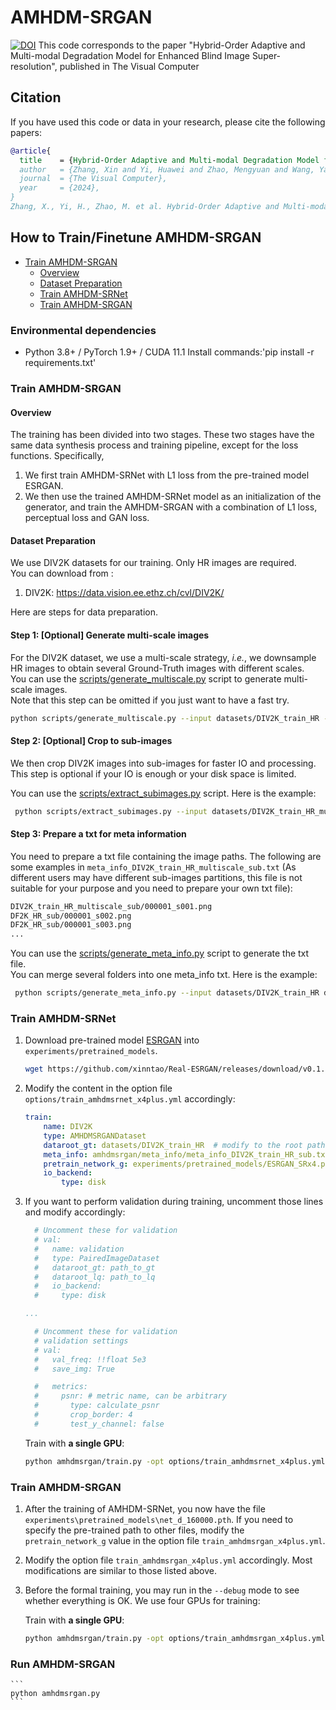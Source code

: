 # AMHDM-SRGAN

[![DOI](https://zenodo.org/badge/934706872.svg)](https://doi.org/10.5281/zenodo.14908776)
This code corresponds to the paper "Hybrid-Order Adaptive and Multi-modal Degradation Model for Enhanced Blind Image Super-resolution", published in The Visual Computer
## Citation
If you have used this code or data in your research, please cite the following papers:
```bibtex
@article{
  title    = {Hybrid-Order Adaptive and Multi-modal Degradation Model for Enhanced Blind Image Super-resolution},  
  author   = {Zhang, Xin and Yi, Huawei and Zhao, Mengyuan and Wang, Yajun and Lan, Jie},
  journal  = {The Visual Computer},
  year     = {2024},
}
Zhang, X., Yi, H., Zhao, M. et al. Hybrid-Order Adaptive and Multi-modal Degradation Model for Enhanced Blind Image Super-resolution. Vis Comput(2024).
```

## How to Train/Finetune AMHDM-SRGAN

- [Train AMHDM-SRGAN](#train-amhdm-srgan)
  - [Overview](#overview)
  - [Dataset Preparation](#dataset-preparation)
  - [Train AMHDM-SRNet](#Train-AMHDM-SRNet)
  - [Train AMHDM-SRGAN](#Train-AMHDM-SRGAN)


### Environmental dependencies
- Python 3.8+ / PyTorch 1.9+ / CUDA 11.1
 Install commands:'pip install -r requirements.txt'

### Train AMHDM-SRGAN

#### Overview

The training has been divided into two stages. These two stages have the same data synthesis process and training pipeline, except for the loss functions. Specifically,

1. We first train AMHDM-SRNet with L1 loss from the pre-trained model ESRGAN.
1. We then use the trained AMHDM-SRNet model as an initialization of the generator, and train the AMHDM-SRGAN with a combination of L1 loss, perceptual loss and GAN loss.

#### Dataset Preparation

We use DIV2K  datasets for our training. Only HR images are required. <br>
You can download from :

1. DIV2K: https://data.vision.ee.ethz.ch/cvl/DIV2K/


Here are steps for data preparation.

#### Step 1: [Optional] Generate multi-scale images

For the DIV2K dataset, we use a multi-scale strategy, *i.e.*, we downsample HR images to obtain several Ground-Truth images with different scales. <br>
You can use the [scripts/generate_multiscale.py](scripts/generate_multiscale_DF2K.py) script to generate multi-scale images. <br>
Note that this step can be omitted if you just want to have a fast try.

```bash
python scripts/generate_multiscale.py --input datasets/DIV2K_train_HR --output datasets/DIV2K_train_HR_multiscale
```

#### Step 2: [Optional] Crop to sub-images

We then crop DIV2K images into sub-images for faster IO and processing.<br>
This step is optional if your IO is enough or your disk space is limited.

You can use the [scripts/extract_subimages.py](scripts/extract_subimages.py) script. Here is the example:

```bash
 python scripts/extract_subimages.py --input datasets/DIV2K_train_HR_multiscale --output datasets/DIV2K_train_HR_multiscale_sub --crop_size 400 --step 200
```

#### Step 3: Prepare a txt for meta information

You need to prepare a txt file containing the image paths. The following are some examples in `meta_info_DIV2K_train_HR_multiscale_sub.txt` (As different users may have different sub-images partitions, this file is not suitable for your purpose and you need to prepare your own txt file):

```txt
DIV2K_train_HR_multiscale_sub/000001_s001.png
DF2K_HR_sub/000001_s002.png
DF2K_HR_sub/000001_s003.png
...
```

You can use the [scripts/generate_meta_info.py](scripts/generate_meta_info.py) script to generate the txt file. <br>
You can merge several folders into one meta_info txt. Here is the example:

```bash
 python scripts/generate_meta_info.py --input datasets/DIV2K_train_HR datasets/DIV2K_train_HR_multiscale --root datasets/DIV2K_train_HR datasets/DIV2K_train_HR --meta_info datasets/DIV2K_train_HR/meta_info/meta_info_DIV2K_train_HRmultiscale.txt
```

### Train AMHDM-SRNet

1. Download pre-trained model [ESRGAN](https://github.com/xinntao/Real-ESRGAN/releases/download/v0.1.1/ESRGAN_SRx4_DF2KOST_official-ff704c30.pth) into `experiments/pretrained_models`.
    ```bash
    wget https://github.com/xinntao/Real-ESRGAN/releases/download/v0.1.1/ESRGAN_SRx4_DF2KOST_official-ff704c30.pth -P experiments/pretrained_models
    ```
1. Modify the content in the option file `options/train_amhdmsrnet_x4plus.yml` accordingly:
    ```yml
    train:
        name: DIV2K
        type: AMHDMSRGANDataset
        dataroot_gt: datasets/DIV2K_train_HR  # modify to the root path of your folder
        meta_info: amhdmsrgan/meta_info/meta_info_DIV2K_train_HR_sub.txt  # modify to your own generate meta info txt
        pretrain_network_g: experiments/pretrained_models/ESRGAN_SRx4.pth
        io_backend:
            type: disk
    ```
1. If you want to perform validation during training, uncomment those lines and modify accordingly:
    ```yml
      # Uncomment these for validation
      # val:
      #   name: validation
      #   type: PairedImageDataset
      #   dataroot_gt: path_to_gt
      #   dataroot_lq: path_to_lq
      #   io_backend:
      #     type: disk

    ...

      # Uncomment these for validation
      # validation settings
      # val:
      #   val_freq: !!float 5e3
      #   save_img: True

      #   metrics:
      #     psnr: # metric name, can be arbitrary
      #       type: calculate_psnr
      #       crop_border: 4
      #       test_y_channel: false
    ```

 

    Train with **a single GPU**:
    ```bash
    python amhdmsrgan/train.py -opt options/train_amhdmsrnet_x4plus.yml --auto_resume
    ```

### Train AMHDM-SRGAN

1. After the training of AMHDM-SRNet, you now have the file `experiments\pretrained_models\net_d_160000.pth`. If you need to specify the pre-trained path to other files, modify the `pretrain_network_g` value in the option file `train_amhdmsrgan_x4plus.yml`.
1. Modify the option file `train_amhdmsrgan_x4plus.yml` accordingly. Most modifications are similar to those listed above.
1. Before the formal training, you may run in the `--debug` mode to see whether everything is OK. We use four GPUs for training:


    Train with **a single GPU**:
    ```bash
    python amhdmsrgan/train.py -opt options/train_amhdmsrgan_x4plus.yml --auto_resume
    ```
### Run AMHDM-SRGAN
    ```
    python amhdmsrgan.py
    ```
